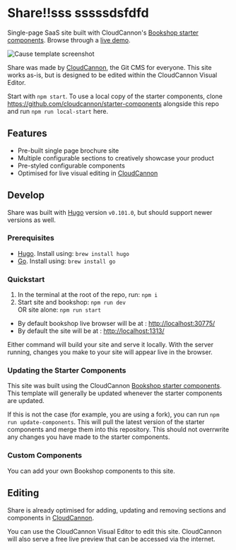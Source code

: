 # Share!!sss sssssdsfdfd

Single-page SaaS site built with CloudCannon's [Bookshop starter components](https://github.com/CloudCannon/starter-components).
Browse through a [live demo](https://hopeful-shoe.cloudvent.net/).

![Cause template screenshot](images/_screenshot.jpg)

Share was made by [CloudCannon](http://cloudcannon.com/), the Git CMS for everyone.
This site works as-is, but is designed to be edited within the CloudCannon Visual Editor.

Start with `npm start`. To use a local copy of the starter components, clone https://github.com/cloudcannon/starter-components alongside this repo and run `npm run local-start` here.

## Features
* Pre-built single page brochure site
* Multiple configurable sections to creatively showcase your product
* Pre-styled configurable components
* Optimised for live visual editing in [CloudCannon](https://cloudcannon.com/)

## Develop
Share was built with [Hugo](https://gohugo.io/) version `v0.101.0`, but should support newer versions as well.

### Prerequisites
* [Hugo](https://gohugo.io/getting-started/installing/). Install using: `brew install hugo`
* [Go](https://go.dev/learn/). Install using: `brew install go`

### Quickstart
1. In the terminal at the root of the repo, run: `npm i`
2. Start site and bookshop: `npm run dev` <br> OR site alone: `npm run start`
* By default bookshop live browser will be at : [http://localhost:30775/](http://localhost:30775/)
* By default the site will be at : [http://localhost:1313/](http://localhost:1313/)

Either command will build your site and serve it locally. With the server running, changes you make to your site will appear live in the browser.

### Updating the Starter Components
This site was built using the CloudCannon [Bookshop starter components](https://github.com/CloudCannon/starter-components).
This template will generally be updated whenever the starter components are updated.

If this is not the case (for example, you are using a fork), you can run `npm run update-components`. This will pull the latest version of the starter components and merge them into this repository. This should not overrwrite any changes you have made to the starter components.

### Custom Components
You can add your own Bookshop components to this site.

## Editing
Share is already optimised for adding, updating and removing sections and components in [CloudCannon](https://app.cloudcannon.com/).

You can use the CloudCannon Visual Editor to edit this site. CloudCannon will also serve a free live preview that can be accessed via the internet.
